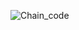 ![Chain_code](https://github.com/moh-patel/Unicode2020-21/tree/main/Chain_Code/chain_code.png "Chain_Code")

